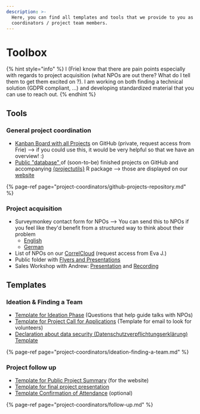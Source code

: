 ```yaml
---
description: >-
  Here, you can find all templates and tools that we provide to you as project
  coordinators / project team members.
---
```


# Toolbox

{% hint style="info" %}
I \(Frie\) know that there are pain points especially with regards to project acquisition \(what NPOs are out there? What do I tell them to get them excited on ?\).  I am working on both finding a technical solution \(GDPR compliant, ...\) and developing standardized material that you can use to reach out. 
{% endhint %}

## Tools

### General project coordination

* [Kanban Board with all Projects](https://github.com/CorrelAid/projects/projects/1) on GitHub \(private, request access from Frie\) --&gt; if you could use this, it would be very helpful so that we have an overview! :\) 
* [Public "database" ](https://github.com/CorrelAid/projectsdb)of \(soon-to-be\) finished projects on GitHub and accompanying [{projectutils}](https://github.com/CorrelAid/projectutils) R package --&gt; those are displayed on our [website](https://correlaid.org/projects)

{% page-ref page="project-coordinators/github-projects-repository.md" %}

### Project acquisition

* Surveymonkey contact form for NPOs --&gt; You can send this to NPOs if you feel like they'd benefit from a structured way to think about their problem
  * [English](https://www.surveymonkey.de/r/correlaid_submit_project)
  * [German](https://www.surveymonkey.de/r/correlaid_projekt_einreichen)
* List of NPOs on our [CorrelCloud](../wiki/infrastructure/correlcloud.md) \(request access from Eva J.\)
* Public folder with [Flyers and Presentations](https://correlcloud.org/index.php/s/kdQarxfDHeS8pFs)
* Sales Workshop with Andrew: [Presentation](https://docs.google.com/presentation/d/1ITtSixD4M-DWy4quY0aTxGrodkIYKAlMmjMH6h9G5Nw/edit#slide=id.ga3072d8e61_1_92) and [Recording](https://youtu.be/7fq9TNuCejQ)

## Templates

### Ideation & Finding a Team

* [Template for Ideation Phase](https://pad.correlaid.org/q8nnfNimT3Shj9_wUp-kvQ#) \(Questions that help guide talks with NPOs\)
* [Template for Project Call for Applications](https://pad.correlaid.org/rLUIX_MdS_urNKF4WkcaQQ) \(Template for email to look for volunteers\)
* [Declaration about data security \(Datenschutzverpflichtungserklärung\) Template](https://correlcloud.org/index.php/s/76FXfj5BRQ5tFn6?path=%2Ftemplate_data_privacy)

{% page-ref page="project-coordinators/ideation-finding-a-team.md" %}

### Project follow up

* [Template for Public Project Summary](https://pad.correlaid.org/lTV3NzFNRxGK3wrcSYIk4Q#) \(for the website\)
* [Template for final project presentation](https://correlcloud.org/index.php/s/76FXfj5BRQ5tFn6?path=%2Ffollow_up)
* [Template Confirmation of Attendance](https://correlcloud.org/index.php/s/76FXfj5BRQ5tFn6?path=%2Ftemplate_confirmation_attendance) \(optional\)

{% page-ref page="project-coordinators/follow-up.md" %}







